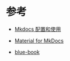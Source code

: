 # 参考

- [Mkdocs 配置和使用](https://www.xncoding.com/2020/03/01/tool/mkdocs.html)

- [Material for MkDocs](https://squidfunk.github.io/mkdocs-material/getting-started/)

- [blue-book](https://lyz-code.github.io/blue-book/)

